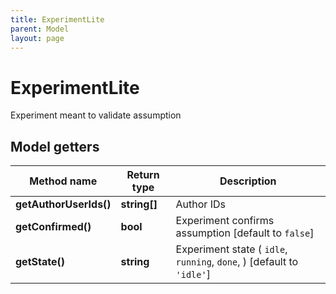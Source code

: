 ```yaml
---
title: ExperimentLite
parent: Model
layout: page
---
```


# ExperimentLite

Experiment meant to validate assumption

## Model getters

Method name | Return type | Description
------------ | ------------- | -------------
**getAuthorUserIds()** | **string[]** | Author IDs
**getConfirmed()** | **bool** | Experiment confirms assumption   [default to `false`]
**getState()** | **string** | Experiment state ( `idle`, `running`, `done`, )  [default to `'idle'`]

